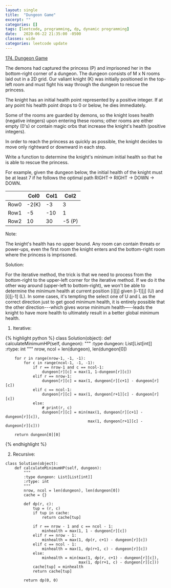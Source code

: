 ```yaml
---
layout: single
title:  "Dungeon Game"
excerpt: ""
categories: []
tags: [leetcode, programming, dp, dynamic programming]
date:   2020-06-22 21:35:00 -0500
classes: wide
categories: leetcode update
---
```


[174. Dungeon Game](https://leetcode.com/problems/dungeon-game/)

The demons had captured the princess (P) and imprisoned her in the bottom-right corner of a dungeon. The dungeon consists of M x N rooms laid out in a 2D grid. Our valiant knight (K) was initially positioned in the top-left room and must fight his way through the dungeon to rescue the princess.

The knight has an initial health point represented by a positive integer. If at any point his health point drops to 0 or below, he dies immediately.

Some of the rooms are guarded by demons, so the knight loses health (negative integers) upon entering these rooms; other rooms are either empty (0's) or contain magic orbs that increase the knight's health (positive integers).

In order to reach the princess as quickly as possible, the knight decides to move only rightward or downward in each step.


Write a function to determine the knight's minimum initial health so that he is able to rescue the princess.

For example, given the dungeon below, the initial health of the knight must be at least 7 if he follows the optimal path RIGHT-> RIGHT -> DOWN -> DOWN.

| |Col0|Col1|Col2|
| --- | --- | --- | --- |
|Row0| -2(K)| -3| 3|
|Row1|-5|-10|1|
|Row2|10|30|-5 (P)|

Note:

The knight's health has no upper bound.
Any room can contain threats or power-ups, even the first room the knight enters and the bottom-right room where the princess is imprisoned.



Solution:

For the iterative method, the trick is that we need to process from the bottom-right to the upper-left corner for the iterative method. If we do it the other way around (upper-left to bottom-right), we won't be able to determine the minimum health at current position [i][j] given [i-1][j] (U) and [i][j-1] (L). In some cases, it's tempting the select one of U and L as the correct direction just to get good minimum health, it is entirely possible that the other direction---which gives worse minimum health—--leads the knight to have more health to ultimately result in a better global minimum health.

1. Iterative:

{% highlight python %}
class Solution(object):
    def calculateMinimumHP(self, dungeon):
        """
        :type dungeon: List[List[int]]
        :rtype: int
        """
        nrow, ncol = len(dungeon), len(dungeon[0])
        
        for r in range(nrow-1, -1, -1):
            for c in range(ncol-1, -1, -1):
                if r == nrow-1 and c == ncol-1:
                    dungeon[r][c] = max(1, 1-dungeon[r][c])
                elif r == nrow-1:
                    dungeon[r][c] = max(1, dungeon[r][c+1] - dungeon[r][c])
                elif c == ncol-1:
                    dungeon[r][c] = max(1, dungeon[r+1][c] - dungeon[r][c])
                else:
                    # print(r, c)
                    dungeon[r][c] = min(max(1, dungeon[r][c+1] - dungeon[r][c]),
                                        max(1, dungeon[r+1][c] - dungeon[r][c]))
                    
        return dungeon[0][0]
{% endhighlight %}

2. Recursive:

```
class Solution(object):
    def calculateMinimumHP(self, dungeon):
        """
        :type dungeon: List[List[int]]
        :rtype: int
        """
        nrow, ncol = len(dungeon), len(dungeon[0])
        cache = {}
        
        def dp(r, c):
            tup = (r, c)
            if tup in cache:
                return cache[tup]
            
            if r == nrow - 1 and c == ncol - 1:
                minhealth = max(1, 1 - dungeon[r][c])
            elif r == nrow - 1:
                minhealth = max(1, dp(r, c+1) - dungeon[r][c])
            elif c == ncol - 1:
                minhealth = max(1, dp(r+1, c) - dungeon[r][c])
            else:
                minhealth = min(max(1, dp(r, c+1) - dungeon[r][c]), 
                                max(1, dp(r+1, c) - dungeon[r][c]))
            cache[tup] = minhealth
            return cache[tup]
        
        return dp(0, 0)            
```




